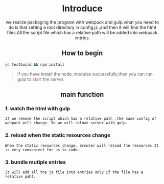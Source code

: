 <div align="center">
  <h1>Introduce</h1>
  <p>we realize packaging the program with webpack and gulp.what you need to do is that setting a root directory in config.js ,and then it will find the html files.All the script file which has a relative path will be added into webpack entries.<p>
</div>

<h2 align="center">How to begin</h2>

```bash
cd testbuild && npm install
```

> If you have install the node_modules successfully,then you can run gulp to start the server.

<h2 align="center">main function</h2>

### 1. watch the html with gulp
	If we remove the script which has a relative path ,the base config of webpack will change. So we will reload server with gulp.

### 2. reload when the static resources change
	When the static resources change, browser will reload the resources.It is very convenient for us to code.

### 3. bundle mutiple entries
	It will add all the js file into entries only if the file has a relative paht.